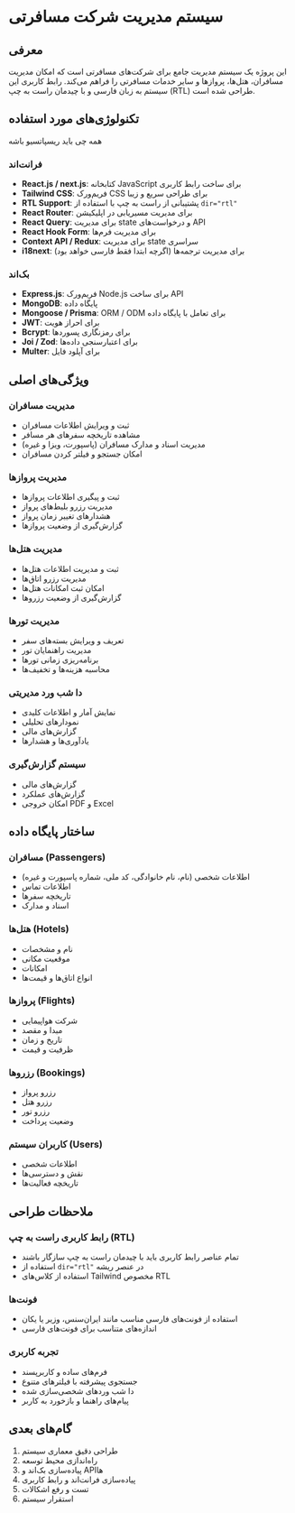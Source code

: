 # سیستم مدیریت شرکت مسافرتی

## معرفی
این پروژه یک سیستم مدیریت جامع برای شرکت‌های مسافرتی است که امکان مدیریت مسافران، هتل‌ها، پروازها و سایر خدمات مسافرتی را فراهم می‌کند. رابط کاربری این سیستم به زبان فارسی و با چیدمان راست به چپ (RTL) طراحی شده است.

## تکنولوژی‌های مورد استفاده

همه چی باید ریسپاتسیو باشه


### فرانت‌اند
- **React.js / next.js**: کتابخانه JavaScript برای ساخت رابط کاربری
- **Tailwind CSS**: فریم‌ورک CSS برای طراحی سریع و زیبا
- **RTL Support**: پشتیبانی از راست به چپ با استفاده از `dir="rtl"`
- **React Router**: برای مدیریت مسیریابی در اپلیکیشن
- **React Query**: برای مدیریت state و درخواست‌های API
- **React Hook Form**: برای مدیریت فرم‌ها
- **Context API / Redux**: برای مدیریت state سراسری
- **i18next**: برای مدیریت ترجمه‌ها (اگرچه ابتدا فقط فارسی خواهد بود)

### بک‌اند
- **Express.js**: فریم‌ورک Node.js برای ساخت API
- **MongoDB**: پایگاه داده
- **Mongoose / Prisma**: ORM / ODM برای تعامل با پایگاه داده
- **JWT**: برای احراز هویت
- **Bcrypt**: برای رمزنگاری پسوردها
- **Joi / Zod**: برای اعتبارسنجی داده‌ها
- **Multer**: برای آپلود فایل


## ویژگی‌های اصلی

### مدیریت مسافران
- ثبت و ویرایش اطلاعات مسافران
- مشاهده تاریخچه سفرهای هر مسافر
- مدیریت اسناد و مدارک مسافران (پاسپورت، ویزا و غیره)
- امکان جستجو و فیلتر کردن مسافران

### مدیریت پروازها
- ثبت و پیگیری اطلاعات پروازها
- مدیریت رزرو بلیط‌های پرواز
- هشدارهای تغییر زمان پرواز
- گزارش‌گیری از وضعیت پروازها

### مدیریت هتل‌ها
- ثبت و مدیریت اطلاعات هتل‌ها
- مدیریت رزرو اتاق‌ها
- امکان ثبت امکانات هتل‌ها
- گزارش‌گیری از وضعیت رزروها

### مدیریت تورها
- تعریف و ویرایش بسته‌های سفر
- مدیریت راهنمایان تور
- برنامه‌ریزی زمانی تورها
- محاسبه هزینه‌ها و تخفیف‌ها

### دا شب ورد مدیریتی
- نمایش آمار و اطلاعات کلیدی
- نمودارهای تحلیلی
- گزارش‌های مالی
- یادآوری‌ها و هشدارها

### سیستم گزارش‌گیری
- گزارش‌های مالی
- گزارش‌های عملکرد
- امکان خروجی PDF و Excel

## ساختار پایگاه داده

### مسافران (Passengers)
- اطلاعات شخصی (نام، نام خانوادگی، کد ملی، شماره پاسپورت و غیره)
- اطلاعات تماس
- تاریخچه سفرها
- اسناد و مدارک

### هتل‌ها (Hotels)
- نام و مشخصات
- موقعیت مکانی
- امکانات
- انواع اتاق‌ها و قیمت‌ها

### پروازها (Flights)
- شرکت هواپیمایی
- مبدا و مقصد
- تاریخ و زمان
- ظرفیت و قیمت

### رزروها (Bookings)
- رزرو پرواز
- رزرو هتل
- رزرو تور
- وضعیت پرداخت

### کاربران سیستم (Users)
- اطلاعات شخصی
- نقش و دسترسی‌ها
- تاریخچه فعالیت‌ها

## ملاحظات طراحی

### رابط کاربری راست به چپ (RTL)
- تمام عناصر رابط کاربری باید با چیدمان راست به چپ سازگار باشند
- استفاده از `dir="rtl"` در عنصر ریشه
- استفاده از کلاس‌های Tailwind مخصوص RTL

### فونت‌ها
- استفاده از فونت‌های فارسی مناسب مانند ایران‌سنس، وزیر یا یکان
- اندازه‌های متناسب برای فونت‌های فارسی

### تجربه کاربری
- فرم‌های ساده و کاربرپسند
- جستجوی پیشرفته با فیلترهای متنوع
- دا شب وردهای شخصی‌سازی شده
- پیام‌های راهنما و بازخورد به کاربر

## گام‌های بعدی
1. طراحی دقیق معماری سیستم
2. راه‌اندازی محیط توسعه
3. پیاده‌سازی بک‌اند و API‌ها
4. پیاده‌سازی فرانت‌اند و رابط کاربری
5. تست و رفع اشکالات
6. استقرار سیستم 